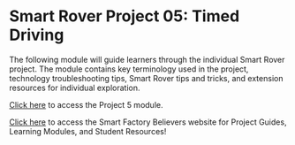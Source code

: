 # Smart Rover Project 05: Timed Driving
The following module will guide learners through the individual Smart Rover project. The module contains key terminology used in the project, technology troubleshooting tips, Smart Rover tips and tricks, and extension resources for individual exploration. 

[Click here](https://dolmlh5574izq.cloudfront.net/learning-modules/project-5-timed-driving/index.html) to access the Project 5 module.

[Click here](https://dolmlh5574izq.cloudfront.net/purpose.html) to access the Smart Factory Believers website for Project Guides, Learning Modules, and Student Resources!